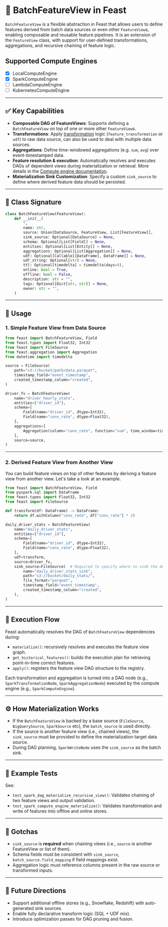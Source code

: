 # 🧬 BatchFeatureView in Feast

`BatchFeatureView` is a flexible abstraction in Feast that allows users to define features derived from batch data sources or even other `FeatureView`s, enabling composable and reusable feature pipelines. It is an extension of the `FeatureView` class, with support for user-defined transformations, aggregations, and recursive chaining of feature logic.

## Supported Compute Engines
- [x] LocalComputeEngine
- [x] SparkComputeEngine
- [ ] LambdaComputeEngine
- [ ] KubernetesComputeEngine

---

## ✅ Key Capabilities

- **Composable DAG of FeatureViews**: Supports defining a `BatchFeatureView` on top of one or more other `FeatureView`s.
- **Transformations**: Apply [transformation](../../getting-started/architecture/feature-transformation.md) logic (`feature_transformation` or `udf`) to raw data source, can also be used to deal with multiple data sources.
- **Aggregations**: Define time-windowed aggregations (e.g. `sum`, `avg`) over event-timestamped data.
- **Feature resolution & execution**: Automatically resolves and executes DAGs of dependent views during materialization or retrieval. More details in the [Compute engine documentation](../../reference/compute-engine/README.md).
- **Materialization Sink Customization**: Specify a custom `sink_source` to define where derived feature data should be persisted.

---

## 📐 Class Signature

```python
class BatchFeatureView(FeatureView):
    def __init__(
        *,
        name: str,
        source: Union[DataSource, FeatureView, List[FeatureView]],
        sink_source: Optional[DataSource] = None,
        schema: Optional[List[Field]] = None,
        entities: Optional[List[Entity]] = None,
        aggregations: Optional[List[Aggregation]] = None,
        udf: Optional[Callable[[DataFrame], DataFrame]] = None,
        udf_string: Optional[str] = None,
        ttl: Optional[timedelta] = timedelta(days=0),
        online: bool = True,
        offline: bool = False,
        description: str = "",
        tags: Optional[Dict[str, str]] = None,
        owner: str = "",
    )
```

---

## 🧠 Usage

### 1. Simple Feature View from Data Source

```python
from feast import BatchFeatureView, Field
from feast.types import Float32, Int32
from feast import FileSource
from feast.aggregation import Aggregation
from datetime import timedelta

source = FileSource(
    path="s3://bucket/path/data.parquet",
    timestamp_field="event_timestamp",
    created_timestamp_column="created",
)

driver_fv = BatchFeatureView(
    name="driver_hourly_stats",
    entities=["driver_id"],
    schema=[
        Field(name="driver_id", dtype=Int32),
        Field(name="conv_rate", dtype=Float32),
    ],
    aggregations=[
        Aggregation(column="conv_rate", function="sum", time_window=timedelta(days=1)),
    ],
    source=source,
)
```

---

### 2. Derived Feature View from Another View
You can build feature views on top of other features by deriving a feature view from another view. Let's take a look at an example.
```python
from feast import BatchFeatureView, Field
from pyspark.sql import DataFrame
from feast.types import Float32, Int32
from feast import FileSource

def transform(df: DataFrame) -> DataFrame:
    return df.withColumn("conv_rate", df["conv_rate"] * 2)

daily_driver_stats = BatchFeatureView(
    name="daily_driver_stats",
    entities=["driver_id"],
    schema=[
        Field(name="driver_id", dtype=Int32),
        Field(name="conv_rate", dtype=Float32),
    ],
    udf=transform,
    source=driver_fv,
    sink_source=FileSource(  # Required to specify where to sink the derived view
        name="daily_driver_stats_sink",
        path="s3://bucket/daily_stats/",
        file_format="parquet",
        timestamp_field="event_timestamp",
        created_timestamp_column="created",
    ),
)
```

---

## 🔄 Execution Flow

Feast automatically resolves the DAG of `BatchFeatureView` dependencies during:

- `materialize()`: recursively resolves and executes the feature view graph.
- `get_historical_features()`: builds the execution plan for retrieving point-in-time correct features.
- `apply()`: registers the feature view DAG structure to the registry.

Each transformation and aggregation is turned into a DAG node (e.g., `SparkTransformationNode`, `SparkAggregationNode`) executed by the compute engine (e.g., `SparkComputeEngine`).

---

## ⚙️ How Materialization Works

- If the `BatchFeatureView` is backed by a base source (`FileSource`, `BigQuerySource`, `SparkSource` etc), the `batch_source` is used directly.
- If the source is another feature view (i.e., chained views), the `sink_source` must be provided to define the materialization target data source.
- During DAG planning, `SparkWriteNode` uses the `sink_source` as the batch sink.

---

## 🧪 Example Tests

See:

- `test_spark_dag_materialize_recursive_view()`: Validates chaining of two feature views and output validation.
- `test_spark_compute_engine_materialize()`: Validates transformation and write of features into offline and online stores.

---

## 🛑 Gotchas

- `sink_source` is **required** when chaining views (i.e., `source` is another FeatureView or list of them).
- Schema fields must be consistent with `sink_source`, `batch_source.field_mapping` if field mappings exist.
- Aggregation logic must reference columns present in the raw source or transformed inputs.

---

## 🔮 Future Directions

- Support additional offline stores (e.g., Snowflake, Redshift) with auto-generated sink sources.
- Enable fully declarative transform logic (SQL + UDF mix).
- Introduce optimization passes for DAG pruning and fusion.
